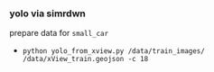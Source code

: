 ### yolo via simrdwn

prepare data for `small_car`
- `python yolo_from_xview.py /data/train_images/ /data/xView_train.geojson -c 18`

